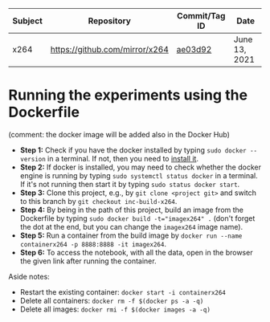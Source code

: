 
  | Subject  	| Repository                                      |  Commit/Tag ID  	                                                                        | Date  	          |
  |---	      |---	                                            |---                                                                                        |---	              |
  | x264      | https://github.com/mirror/x264                  |  [ae03d92](https://github.com/mirror/x264/tree/ae03d92b52bb7581df2e75d571989cb1ecd19cbd) 	| June 13, 2021 	  |


# Running the experiments using the Dockerfile

(comment: the docker image will be added also in the Docker Hub)
 
- **Step 1:** Check if you have the docker installed by typing `sudo docker --version` in a terminal. If not, then you need to [install it](https://docs.docker.com/get-docker/).
- **Step 2:** If docker is installed, you may need to check whether the docker engine is running by typing `sudo systemctl status docker` in a terminal. If it's not running then start it by typing `sudo status docker start`. 
- **Step 3:** Clone this project, e.g., by `git clone <project git>` and switch to this branch by `git checkout inc-build-x264`.
- **Step 4:** By being in the path of this project, build an image from the Dockerfile by typing `sudo docker build -t="imagex264" .` (don't forget the dot at the end, but you can change the `imagex264` image name).
- **Step 5:** Run a container from the build image by `docker run --name containerx264 -p 8888:8888 -it imagex264`.
- **Step 6:** To access the notebook, with all the data, open in the browser the given link after running the container.

Aside notes: 
- Restart the existing container: `docker start -i containerx264`
- Delete all containers: `docker rm -f $(docker ps -a -q)`
- Delete all images: `docker rmi -f $(docker images -a -q)`
